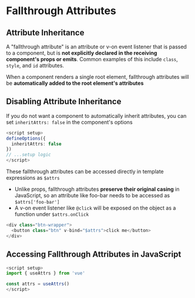 # Fallthrough Attributes

## Attribute Inheritance

A "fallthrough attribute" is an attribute or v-on event listener that is passed to a component, but is **not explicitly declared in the receiving component's props or emits**. Common examples of this include `class`, `style`, and `id` attributes.

When a component renders a single root element, fallthrough attributes will be **automatically added to the root element's attributes**

## Disabling Attribute Inheritance

If you do not want a component to automatically inherit attributes, you can set `inheritAttrs: false` in the component's options

```ts
<script setup>
defineOptions({
  inheritAttrs: false
})
// ...setup logic
</script>
```

These fallthrough attributes can be accessed directly in template expressions as `$attrs`

- Unlike props, fallthrough attributes **preserve their original casing** in JavaScript, so an attribute like foo-bar needs to be accessed as `$attrs['foo-bar']`
- A v-on event listener like `@click` will be exposed on the object as a function under `$attrs.onClick`

```ts
<div class="btn-wrapper">
  <button class="btn" v-bind="$attrs">click me</button>
</div>
```

## Accessing Fallthrough Attributes in JavaScript

```js
<script setup>
import { useAttrs } from 'vue'

const attrs = useAttrs()
</script>
```
